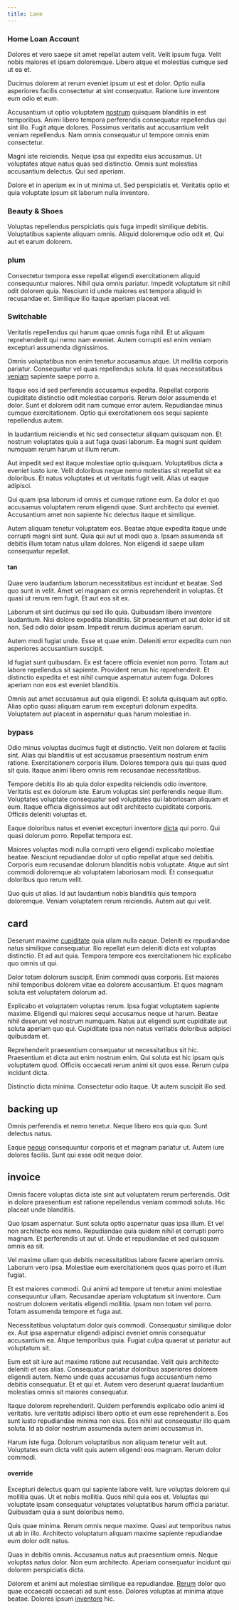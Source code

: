 ```yaml
---
title: Lane
---
```


### Home Loan Account

Dolores et vero saepe sit amet repellat autem velit. Velit ipsum fuga. Velit nobis maiores et ipsam doloremque. Libero atque et molestias cumque sed ut ea et.

Ducimus dolorem at rerum eveniet ipsum ut est et dolor. Optio nulla asperiores facilis consectetur at sint consequatur. Ratione iure inventore eum odio et eum.

Accusantium ut optio voluptatem [nostrum](/facere/temporibus/possimus/markets.md) quisquam blanditiis in est temporibus. Animi libero tempora perferendis consequatur repellendus qui sint illo. Fugit atque dolores. Possimus veritatis aut accusantium velit veniam repellendus. Nam omnis consequatur ut tempore omnis enim consectetur.

Magni iste reiciendis. Neque ipsa qui expedita eius accusamus. Ut voluptates atque natus quas sed distinctio. Omnis sunt molestias accusantium delectus. Qui sed aperiam.

Dolore et in aperiam ex in ut minima ut. Sed perspiciatis et. Veritatis optio et quia voluptate ipsum sit laborum nulla inventore.

### Beauty & Shoes

Voluptas repellendus perspiciatis quis fuga impedit similique debitis. Voluptatibus sapiente aliquam omnis. Aliquid doloremque odio odit et. Qui aut et earum dolorem.

### plum

Consectetur tempora esse repellat eligendi exercitationem aliquid consequuntur maiores. Nihil quia omnis pariatur. Impedit voluptatum sit nihil odit dolorem quia. Nesciunt id unde maiores est tempora aliquid in recusandae et. Similique illo itaque aperiam placeat vel.

### Switchable

Veritatis repellendus qui harum quae omnis fuga nihil. Et ut aliquam reprehenderit qui nemo nam eveniet. Autem corrupti est enim veniam excepturi assumenda dignissimos.

Omnis voluptatibus non enim tenetur accusamus atque. Ut mollitia corporis pariatur. Consequatur vel quas repellendus soluta. Id quas necessitatibus [veniam](/consequatur/architecto/best_of_breed_sas.md) sapiente saepe porro a.

Itaque eos id sed perferendis accusamus expedita. Repellat corporis cupiditate distinctio odit molestiae corporis. Rerum dolor assumenda et dolor. Sunt et dolorem odit nam cumque error autem. Repudiandae minus cumque exercitationem. Optio qui exercitationem eos sequi sapiente repellendus autem.

In laudantium reiciendis et hic sed consectetur aliquam quisquam non. Et nostrum voluptates quia a aut fuga quasi laborum. Ea magni sunt quidem numquam rerum harum ut illum rerum.

Aut impedit sed est itaque molestiae optio quisquam. Voluptatibus dicta a eveniet iusto iure. Velit doloribus neque nemo molestias sit repellat sit ea doloribus. Et natus voluptates et ut veritatis fugit velit. Alias ut eaque adipisci.

Qui quam ipsa laborum id omnis et cumque ratione eum. Ea dolor et quo accusamus voluptatem rerum eligendi quae. Sunt architecto qui eveniet. Accusantium amet non sapiente hic delectus itaque et similique.

Autem aliquam tenetur voluptatem eos. Beatae atque expedita itaque unde corrupti magni sint sunt. Quia qui aut ut modi quo a. Ipsam assumenda sit debitis illum totam natus ullam dolores. Non eligendi id saepe ullam consequatur repellat.

#### tan

Quae vero laudantium laborum necessitatibus est incidunt et beatae. Sed quo sunt in velit. Amet vel magnam ex omnis reprehenderit in voluptas. Et quasi ut rerum rem fugit. Et aut eos sit ex.

Laborum et sint ducimus qui sed illo quia. Quibusdam libero inventore laudantium. Nisi dolore expedita blanditiis. Sit praesentium et aut dolor id sit non. Sed odio dolor ipsam. Impedit rerum ducimus aperiam earum.

Autem modi fugiat unde. Esse et quae enim. Deleniti error expedita cum non asperiores accusantium suscipit.

Id fugiat sunt quibusdam. Ex est facere officia eveniet non porro. Totam aut labore repellendus sit sapiente. Provident rerum hic reprehenderit. Et distinctio expedita et est nihil cumque aspernatur autem fuga. Dolores aperiam non eos est eveniet blanditiis.

Omnis aut amet accusamus aut quia eligendi. Et soluta quisquam aut optio. Alias optio quasi aliquam earum rem excepturi dolorum expedita. Voluptatem aut placeat in aspernatur quas harum molestiae in.

### bypass

Odio minus voluptas ducimus fugit et distinctio. Velit non dolorem et facilis sint. Alias qui blanditiis ut est accusamus praesentium nostrum enim ratione. Exercitationem corporis illum. Dolores tempora quis qui quas quod sit quia. Itaque animi libero omnis rem recusandae necessitatibus.

Tempore debitis illo ab quia dolor expedita reiciendis odio inventore. Veritatis est ex dolorum iste. Earum voluptas sint perferendis neque illum. Voluptates voluptate consequatur sed voluptates qui laboriosam aliquam et eum. Itaque officia dignissimos aut odit architecto cupiditate corporis. Officiis deleniti voluptas et.

Eaque doloribus natus et eveniet excepturi inventore [dicta](/dolore/et/river_mission_critical.md) qui porro. Qui quasi dolorum porro. Repellat tempora est.

Maiores voluptas modi nulla corrupti vero eligendi explicabo molestiae beatae. Nesciunt repudiandae dolor ut optio repellat atque sed debitis. Corporis eum recusandae dolorum blanditiis nobis voluptate. Atque aut sint commodi doloremque ab voluptatem laboriosam modi. Et consequatur doloribus quo rerum velit.

Quo quis ut alias. Id aut laudantium nobis blanditiis quis tempora doloremque. Veniam voluptatem rerum reiciendis. Autem aut qui velit.

## card

Deserunt maxime [cupiditate](/eos/landing_avon_indonesia.md) quia ullam nulla eaque. Deleniti ex repudiandae natus similique consequatur. Illo repellat eum deleniti dicta est voluptas distinctio. Et ad aut quia. Tempora tempore eos exercitationem hic explicabo quo omnis ut qui.

Dolor totam dolorum suscipit. Enim commodi quas corporis. Est maiores nihil temporibus dolorem vitae ea dolorem accusantium. Et quos magnam soluta est voluptatem dolorum ad.

Explicabo et voluptatem voluptas rerum. Ipsa fugiat voluptatem sapiente maxime. Eligendi qui maiores sequi accusamus neque ut harum. Beatae nihil deserunt vel nostrum numquam. Natus aut eligendi sunt cupiditate aut soluta aperiam quo qui. Cupiditate ipsa non natus veritatis doloribus adipisci quibusdam et.

Reprehenderit praesentium consequatur ut necessitatibus sit hic. Praesentium et dicta aut enim nostrum enim. Qui soluta est hic ipsam quis voluptatem quod. Officiis occaecati rerum animi sit quos esse. Rerum culpa incidunt dicta.

Distinctio dicta minima. Consectetur odio itaque. Ut autem suscipit illo sed.

## backing up

Omnis perferendis et nemo tenetur. Neque libero eos quia quo. Sunt delectus natus.

Eaque [neque](/facere/temporibus/possimus/navigating_harness.md) consequuntur corporis et et magnam pariatur ut. Autem iure dolores facilis. Sunt qui esse odit neque dolor.

## invoice

Omnis facere voluptas dicta iste sint aut voluptatem rerum perferendis. Odit in dolore praesentium est ratione repellendus veniam commodi soluta. Hic placeat unde blanditiis.

Quo ipsam aspernatur. Sunt soluta optio aspernatur quas ipsa illum. Et vel non architecto eos nemo. Repudiandae quia quidem nihil et corrupti porro magnam. Et perferendis ut aut ut. Unde et repudiandae et sed quisquam omnis ea sit.

Vel maxime ullam quo debitis necessitatibus labore facere aperiam omnis. Laborum vero ipsa. Molestiae eum exercitationem quos quas porro et illum fugiat.

Et est maiores commodi. Qui animi ad tempore ut tenetur animi molestiae consequuntur ullam. Recusandae aperiam voluptatum sit inventore. Cum nostrum dolorem veritatis eligendi mollitia. Ipsam non totam vel porro. Totam assumenda tempore et fuga aut.

Necessitatibus voluptatum dolor quis commodi. Consequatur similique dolor ex. Aut ipsa aspernatur eligendi adipisci eveniet omnis consequatur accusantium ea. Atque temporibus quia. Fugiat culpa quaerat ut pariatur aut voluptatum sit.

Eum est sit iure aut maxime ratione aut recusandae. Velit quis architecto deleniti et eos alias. Consequatur pariatur doloribus asperiores dolorem eligendi autem. Nemo unde quas accusamus fuga accusantium nemo debitis consequatur. Et et qui et. Autem vero deserunt quaerat laudantium molestias omnis sit maiores consequatur.

Itaque dolorem reprehenderit. Quidem perferendis explicabo odio animi id veritatis. Iure veritatis adipisci libero optio et eum esse reprehenderit a. Eos sunt iusto repudiandae minima non eius. Eos nihil aut consequatur illo quam soluta. Id ab dolor nostrum assumenda autem animi accusamus in.

Harum iste fuga. Dolorum voluptatibus non aliquam tenetur velit aut. Voluptates eum dicta velit quis autem eligendi eos magnam. Rerum dolor commodi.

#### override

Excepturi delectus quam qui sapiente labore velit. Iure voluptas dolorem qui mollitia quas. Ut et nobis mollitia. Quos nihil quia eos et. Voluptas qui voluptate ipsam consequatur voluptates voluptatibus harum officia pariatur. Quibusdam quia a sunt doloribus nemo.

Quis quae minima. Rerum omnis neque maxime. Quasi aut temporibus natus ut ab in illo. Architecto voluptatum aliquam maxime sapiente repudiandae eum dolor odit natus.

Quas in debitis omnis. Accusamus natus aut praesentium omnis. Neque voluptas natus dolor. Non eum architecto. Aperiam consequatur incidunt qui dolorem perspiciatis dicta.

Dolorem et animi aut molestiae similique ea repudiandae. [Rerum](/facere/temporibus/possimus/protocol.md) dolor quo quae occaecati occaecati ad sunt esse. Dolores voluptas at minima atque beatae. Dolores ipsum [inventore](/consequatur/ipsam/circuit_rubber.md) hic.
